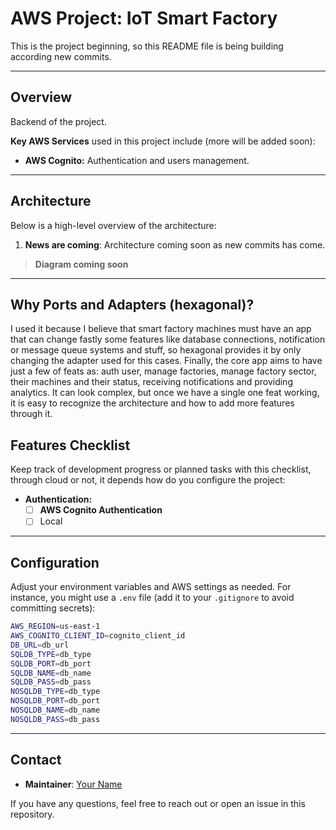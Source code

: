 # AWS Project: IoT Smart Factory

This is the project beginning, so this README file is being building according new commits.

---

## Overview

Backend of the project.

**Key AWS Services** used in this project include (more will be added soon):

- **AWS Cognito:** Authentication and users management.

---

## Architecture

Below is a high-level overview of the architecture:

1. **News are coming**: Architecture coming soon as new commits has come.

> **Diagram coming soon**

---

## Why Ports and Adapters (hexagonal)?

I used it because I believe that smart factory machines must have an app that can change fastly some features like database connections, notification or message queue systems and stuff, so hexagonal provides it by only changing the adapter used for this cases. Finally, the core app aims to have just a few of feats as: auth user, manage factories, manage factory sector, their machines and their status, receiving notifications and providing analytics. It can look complex, but once we have a single one feat working, it is easy to recognize the architecture and how to add more features through it.

## Features Checklist

Keep track of development progress or planned tasks with this checklist, through cloud or not, it depends how do you configure the project:

- **Authentication:**
  - [ ] **AWS Cognito Authentication**
  - [ ] Local

---

## Configuration

Adjust your environment variables and AWS settings as needed. For instance, you might use a `.env` file (add it to your `.gitignore` to avoid committing secrets):

```bash
AWS_REGION=us-east-1
AWS_COGNITO_CLIENT_ID=cognito_client_id
DB_URL=db_url
SQLDB_TYPE=db_type
SQLDB_PORT=db_port
SQLDB_NAME=db_name
SQLDB_PASS=db_pass
NOSQLDB_TYPE=db_type
NOSQLDB_PORT=db_port
NOSQLDB_NAME=db_name
NOSQLDB_PASS=db_pass
```

---

## Contact

- **Maintainer**: [Your Name](mailto:carloshenpincord@gmail.com)  

If you have any questions, feel free to reach out or open an issue in this repository.